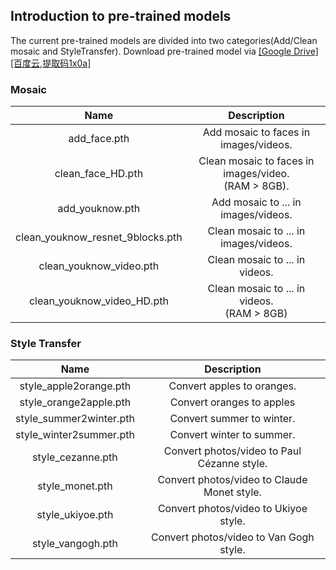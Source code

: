 ## Introduction to pre-trained models
The current pre-trained models are divided into two categories(Add/Clean mosaic and StyleTransfer).
Download  pre-trained model via [[Google Drive]](https://drive.google.com/open?id=1LTERcN33McoiztYEwBxMuRjjgxh4DEPs)  [[百度云,提取码1x0a]](https://pan.baidu.com/s/10rN3U3zd5TmfGpO_PEShqQ) <br>

### Mosaic

|               Name               |                       Description                       |
| :------------------------------: | :-----------------------------------------------------: |
|           add_face.pth           |         Add mosaic to  faces in images/videos.          |
|        clean_face_HD.pth         | Clean mosaic to  faces in images/video.<br>(RAM > 8GB). |
|         add_youknow.pth          |          Add mosaic to  ... in images/videos.           |
| clean_youknow_resnet_9blocks.pth |         Clean mosaic to  ... in images/videos.          |
|     clean_youknow_video.pth      |             Clean mosaic to  ... in videos.             |
|    clean_youknow_video_HD.pth    |     Clean mosaic to  ... in videos.<br>(RAM > 8GB)      |

### Style Transfer

|          Name           |                        Description                        |
| :---------------------: | :-------------------------------------------------------: |
| style_apple2orange.pth  | Convert apples to oranges. |
| style_orange2apple.pth  | Convert oranges to apples |
| style_summer2winter.pth |     Convert summer to winter.     |
| style_winter2summer.pth | Convert winter to summer. |
|    style_cezanne.pth    |            Convert photos/video to Paul Cézanne style.            |
|     style_monet.pth     | Convert photos/video to Claude Monet style. |
|     style_ukiyoe.pth     | Convert photos/video to Ukiyoe style. |
|     style_vangogh.pth     | Convert photos/video to Van Gogh style. |

